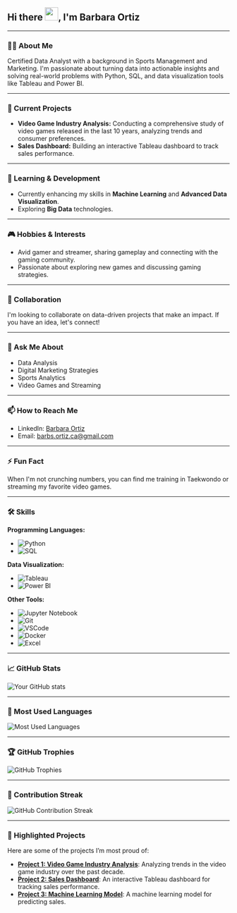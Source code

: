 ## Hi there <img width="30px" src="https://raw.githubusercontent.com/iampavangandhi/iampavangandhi/master/gifs/Hi.gif">, I'm Barbara Ortiz

---

### 👩‍💻 About Me
Certified Data Analyst with a background in Sports Management and Marketing. I'm passionate about turning data into actionable insights and solving real-world problems with Python, SQL, and data visualization tools like Tableau and Power BI.

---

### 🔭 Current Projects
- **Video Game Industry Analysis:** Conducting a comprehensive study of video games released in the last 10 years, analyzing trends and consumer preferences.
- **Sales Dashboard:** Building an interactive Tableau dashboard to track sales performance.

---

### 🌱 Learning & Development
- Currently enhancing my skills in **Machine Learning** and **Advanced Data Visualization**.
- Exploring **Big Data** technologies.

---

### 🎮 Hobbies & Interests
- Avid gamer and streamer, sharing gameplay and connecting with the gaming community.
- Passionate about exploring new games and discussing gaming strategies.

---

### 🤝 Collaboration
I'm looking to collaborate on data-driven projects that make an impact. If you have an idea, let's connect!

---

### 💬 Ask Me About
- Data Analysis
- Digital Marketing Strategies
- Sports Analytics
- Video Games and Streaming

---

### 📫 How to Reach Me
- LinkedIn: [Barbara Ortiz](https://www.linkedin.com/in/b%C3%A1rbara-ortiz-299209121/)
- Email: [barbs.ortiz.ca@gmail.com](mailto:barbs.ortiz.ca@gmail.com)

---

### ⚡ Fun Fact
When I'm not crunching numbers, you can find me training in Taekwondo or streaming my favorite video games.

---

### 🛠️ Skills

**Programming Languages:**
- ![Python](https://img.shields.io/badge/-Python-3776AB?style=flat-square&logo=python&logoColor=white)
- ![SQL](https://img.shields.io/badge/-SQL-003B57?style=flat-square&logo=sql&logoColor=white)

**Data Visualization:**
- ![Tableau](https://img.shields.io/badge/-Tableau-E97627?style=flat-square&logo=tableau&logoColor=white)
- ![Power BI](https://img.shields.io/badge/-Power%20BI-F2C811?style=flat-square&logo=powerbi&logoColor=black)

**Other Tools:**
- ![Jupyter Notebook](https://img.shields.io/badge/-Jupyter%20Notebook-F37626?style=flat-square&logo=jupyter&logoColor=white)
- ![Git](https://img.shields.io/badge/-Git-F05032?style=flat-square&logo=git&logoColor=white)
- ![VSCode](https://img.shields.io/badge/-VS%20Code-007ACC?style=flat-square&logo=visual-studio-code&logoColor=white)
- ![Docker](https://img.shields.io/badge/-Docker-2496ED?style=flat-square&logo=docker&logoColor=white)
- ![Excel](https://img.shields.io/badge/-Excel-217346?style=flat-square&logo=microsoft-excel&logoColor=white)

---

### 📈 GitHub Stats

![Your GitHub stats](https://github-readme-stats.vercel.app/api?username=BarbOrt&show_icons=true&theme=radical)

---

### 🌟 Most Used Languages

![Most Used Languages](https://github-readme-stats.vercel.app/api/top-langs/?username=BarbOrt&layout=compact&theme=radical)

---

### 🏆 GitHub Trophies

![GitHub Trophies](https://github-profile-trophy.vercel.app/?username=BarbOrt&theme=onedark)

---

### 📅 Contribution Streak

![GitHub Contribution Streak](https://github-readme-streak-stats.herokuapp.com/?user=BarbOrt&theme=radical&hide_border=true)

---

### 📌 Highlighted Projects

Here are some of the projects I’m most proud of:

- **[Project 1: Video Game Industry Analysis](https://github.com/BarbOrt/video-game-industry-analysis)**: Analyzing trends in the video game industry over the past decade.
- **[Project 2: Sales Dashboard](https://github.com/BarbOrt/sales-dashboard)**: An interactive Tableau dashboard for tracking sales performance.
- **[Project 3: Machine Learning Model](https://github.com/BarbOrt/machine-learning-model)**: A machine learning model for predicting sales.
